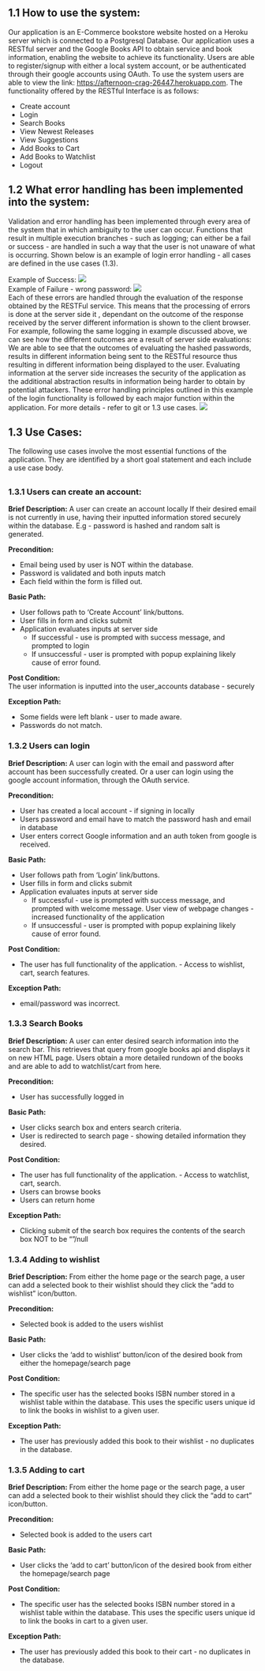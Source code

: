 ## 1.1 How to use the system:  
Our application is an E-Commerce bookstore website hosted on a Heroku server which is connected to a Postgresql Database. Our application uses a RESTful server and the Google Books API to obtain service and book information, enabling the website to achieve its functionality. Users are able to register/signup with either a local system account, or be authenticated through their google accounts using OAuth. To use the system users are able to view the link: https://afternoon-crag-26447.herokuapp.com.
The functionality offered by the RESTful Interface is as follows:  

* Create account  
* Login  
* Search Books  
* View Newest Releases  
* View Suggestions  
* Add Books to Cart   
* Add Books to Watchlist  
* Logout

## 1.2 What error handling has been implemented into the system:
Validation and error handling has been implemented through every area of the system that in which ambiguity to the user can occur. Functions that result in multiple execution branches - such as logging; can either be a fail or success - are handled in such a way that the user is not unaware of what is occurring. Shown below is an example of login error handling - all cases are defined in the use cases (1.3).

Example of Success:  ![](./DocumentationImages/screenshot1.png)  
Example of Failure - wrong password:  ![](./DocumentationImages/screenshot2.png)  
Each of these errors are handled through the evaluation of the response obtained by the RESTFul service. This means that the processing of errors is done at the server side it , dependant on the outcome of the response received by the server different information is shown to the client browser. For example, following the same logging in example discussed above, we can see how the different outcomes are a result of server side evaluations: We are able to see that the outcomes of evaluating the hashed passwords, results in different information being sent to the RESTful resource thus resulting in different information being displayed to the user. Evaluating information at the server side increases the security of the application as the additional abstraction results in information being harder to obtain by potential attackers. These error handling principles outlined in this example of the login functionality is followed by each major function within the application. For more details - refer to git or 1.3 use cases.  ![](./DocumentationImages/screenshot3.png)

## 1.3 Use Cases:
The following use cases involve the most essential functions of the application. They are identified by a short goal statement and each include a use case body. 
##

### 1.3.1 Users can create an account:
**Brief Description:**  A user can create an account locally If their desired email is not currently in use, having their inputted information stored securely within the database. E.g - password is hashed and random salt is generated.

**Precondition:**   

* Email being used by user is NOT within the database.  
* Password is validated and both inputs match  
* Each field within the form is filled out.  

**Basic Path:**  

* User follows path to ‘Create Account’ link/buttons.
* User fills in form and clicks submit
* Application evaluates inputs at server side
	* If successful - use is prompted with success message, and prompted to login 
	* If unsuccessful - user is prompted with popup explaining likely cause of  error found.

**Post Condition:**  
The user information is inputted into the user_accounts database - securely

**Exception Path:**

* Some fields were left blank - user to made aware.  
* Passwords do not match.

### 1.3.2 Users can login
**Brief Description:**  A user can login with the email and password after account has been successfully created. Or a user can login using the google account information, through the OAuth service.


**Precondition:**   

* User has created a local account - if signing in locally  
* Users password and email have to match the password hash and email in database  
* User enters correct Google information and an auth token from google is received.


**Basic Path:**  

* User follows path from ‘Login’ link/buttons.  
* User fills in form and clicks submit  
* Application evaluates inputs at server side  
	* If successful - use is prompted with success message, and prompted with welcome message. User view of webpage changes - increased functionality of the application  
	* If unsuccessful - user is prompted with popup explaining likely cause of  error found.
  

**Post Condition:**

* The user has full functionality of the application. - Access to wishlist, cart, search features.


**Exception Path:**  

* email/password was incorrect.
  

### 1.3.3 Search Books
**Brief Description:** A user can enter desired search information into the search bar. This retrieves that query from google books api and displays it on new HTML page. Users obtain a more detailed rundown of the books and are able to add to watchlist/cart from here.


**Precondition:**  
 
* User has successfully logged in 

**Basic Path:**  

* User clicks search box and enters search criteria.   
* User is redirected to search page - showing detailed information they desired.  

**Post Condition:**

* The user has full functionality of the application. - Access to watchlist, cart, search.
* Users can browse books
* Users can return home


**Exception Path:**

* Clicking submit of the search box requires the contents of the search box NOT to be “”/null

### 1.3.4 Adding to wishlist
**Brief Description:** From either the home page or the search page, a user can add a selected book to their wishlist should they click the “add to wishlist” icon/button. 


**Precondition:**

* Selected book is added to the users wishlist  

**Basic Path:**  

* User clicks the ‘add to wishlist’ button/icon of the desired book from either the homepage/search page


**Post Condition:** 

* The specific user has the selected books ISBN number stored in a wishlist table within the database. This uses the specific users unique id to link the books in wishlist to a given user.

**Exception Path:**  

* The user has previously added this book to their wishlist - no duplicates in the database.



### 1.3.5 Adding to cart
**Brief Description:** From either the home page or the search page, a user can add a selected book to their wishlist should they click the “add to cart” icon/button. 


**Precondition:**

* Selected book is added to the users cart  

**Basic Path:**  

* User clicks the ‘add to cart’ button/icon of the desired book from either the homepage/search page


**Post Condition:** 

* The specific user has the selected books ISBN number stored in a wishlist table within the database. This uses the specific users unique id to link the books in cart to a given user.

**Exception Path:**  

* The user has previously added this book to their cart - no duplicates in the database.












  
  


